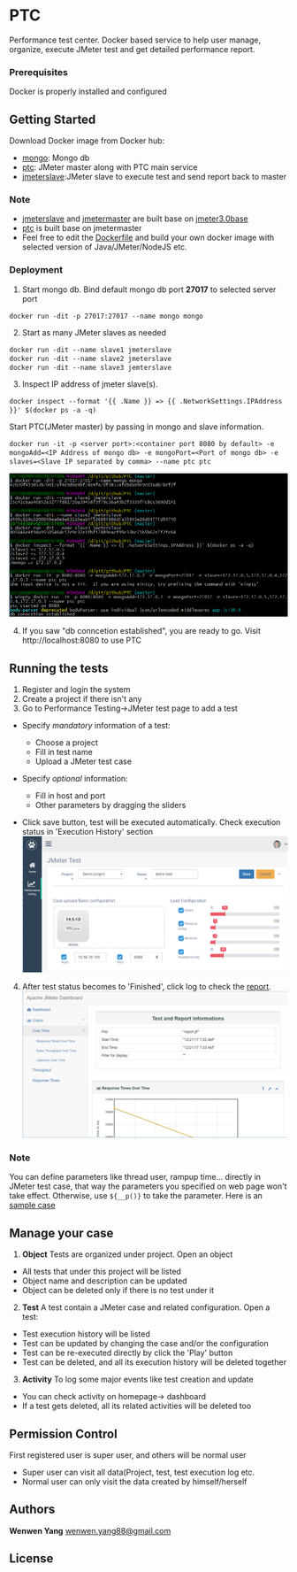 # PTC 

Performance test center. Docker based service to help user manage, organize, execute JMeter test and get detailed performance report. 

### Prerequisites

Docker is properly installed and configured

## Getting Started

Download Docker image from Docker hub:
  - [mongo](https://hub.docker.com/_/mongo/): Mongo db
  - [ptc](https://hub.docker.com/r/wankutuzi/ptc/): JMeter master along with PTC main service
  - [jmeterslave](https://hub.docker.com/r/wankutuzi/jmeterslave/):JMeter slave to execute test and send report back to master
  
### Note 
- [jmeterslave](https://hub.docker.com/r/wankutuzi/jmeterslave/) and [jmetermaster](https://hub.docker.com/r/wankutuzi/jmetermaster/) are built base on [jmeter3.0base](https://hub.docker.com/r/wankutuzi/jmeter3.0base/)
- [ptc](https://hub.docker.com/r/wankutuzi/ptc/) is built base on jmetermaster
- Feel free to edit the [Dockerfile](workbench/docker%20file) and build your own docker image with selected version of Java/JMeter/NodeJS etc.

### Deployment
1. Start mongo db. Bind default mongo db port **27017** to selected server port
```
docker run -dit -p 27017:27017 --name mongo mongo
```
2. Start as many JMeter slaves as needed
```
docker run -dit --name slave1 jmeterslave
docker run -dit --name slave2 jmeterslave
docker run -dit --name slave3 jemterslave
```
3. Inspect IP address of jmeter slave(s). 
```
docker inspect --format '{{ .Name }} => {{ .NetworkSettings.IPAddress }}' $(docker ps -a -q)
```
Start PTC(JMeter master) by passing in mongo and slave information. 
```
docker run -it -p <server port>:<container port 8080 by default> -e mongoAdd=<IP Address of mongo db> -e mongoPort=<Port of mongo db> -e slaves=<Slave IP separated by comma> --name ptc ptc
```
![alt text](/workbench/command.png)

4. If you saw "db conncetion established", you are ready to go. Visit http://localhost:8080 to use PTC

## Running the tests

1. Register and login the system
2. Create a project if there isn't any
3. Go to Performance Testing->JMeter test page to add a test
- Specify _mandatory_ information of a test:
  - Choose a project
  - Fill in test name 
  - Upload a JMeter test case
- Specify _optional_ information:
  - Fill in host and port
  - Other parameters by dragging the sliders
  
- Click save button, test will be executed automatically. Check execution status in 'Execution History' section
![alt text](/workbench/test.png)
4. After test status becomes to 'Finished', click log to check the [report](/workbench/dashboard).![alt text](/workbench/report.png)

### Note
You can define parameters like thread user, rampup time... directly in JMeter test case, that way the parameters you specified on web page won't take effect. Otherwise, use `${__p()}` to take the parameter. Here is an [sample case](/workbench/PTC.jmx)

## Manage your case
1. **Object**
Tests are organized under project. Open an object 
- All tests that under this project will be listed
- Object name and description can be updated
- Object can be deleted only if there is no test under it
2. **Test**
A test contain a JMeter case and related configuration. Open a test:
- Test execution history will be listed
- Test can be updated by changing the case and/or the configuration
- Test can be re-executed directly by click the 'Play' button
- Test can be deleted, and all its execution history will be deleted together
3. **Activity**
To log some major events like test creation and update
- You can check activity on homepage-> dashboard
- If a test gets deleted, all its related activities will be deleted too

## Permission Control
First registered user is super user, and others will be normal user
- Super user can visit all data(Project, test, test execution log etc.
- Normal user can only visit the data created by himself/herself 

## Authors

**Wenwen Yang**
wenwen.yang88@gmail.com


## License
